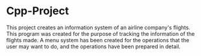 # Cpp-Project
This project creates an information system of an airline company's flights. 
This program was created for the purpose of tracking the information of the flights made. 
A menu system has been created for the operations that the user may want to do, and the operations have been prepared in detail.
